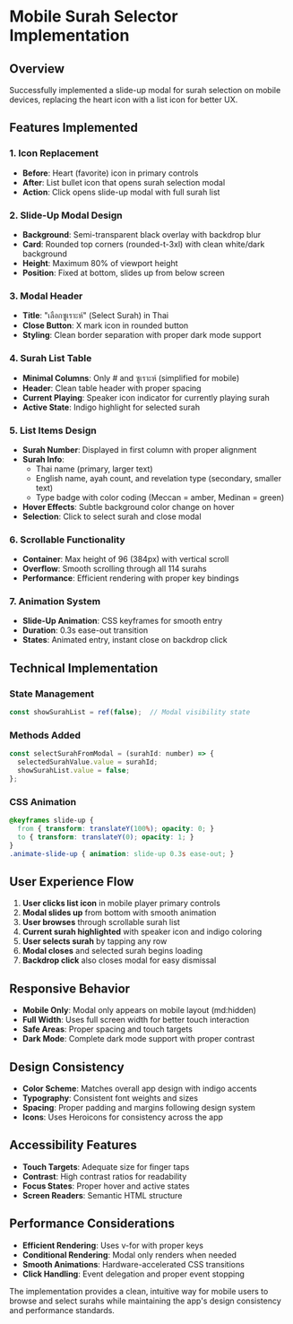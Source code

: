 # Mobile Surah Selector Implementation

## Overview
Successfully implemented a slide-up modal for surah selection on mobile devices, replacing the heart icon with a list icon for better UX.

## Features Implemented

### 1. Icon Replacement
- **Before**: Heart (favorite) icon in primary controls
- **After**: List bullet icon that opens surah selection modal
- **Action**: Click opens slide-up modal with full surah list

### 2. Slide-Up Modal Design
- **Background**: Semi-transparent black overlay with backdrop blur
- **Card**: Rounded top corners (rounded-t-3xl) with clean white/dark background
- **Height**: Maximum 80% of viewport height
- **Position**: Fixed at bottom, slides up from below screen

### 3. Modal Header
- **Title**: "เลือกซูเราะห์" (Select Surah) in Thai
- **Close Button**: X mark icon in rounded button
- **Styling**: Clean border separation with proper dark mode support

### 4. Surah List Table
- **Minimal Columns**: Only # and ซูเราะห์ (simplified for mobile)
- **Header**: Clean table header with proper spacing
- **Current Playing**: Speaker icon indicator for currently playing surah
- **Active State**: Indigo highlight for selected surah

### 5. List Items Design
- **Surah Number**: Displayed in first column with proper alignment
- **Surah Info**: 
  - Thai name (primary, larger text)
  - English name, ayah count, and revelation type (secondary, smaller text)
  - Type badge with color coding (Meccan = amber, Medinan = green)
- **Hover Effects**: Subtle background color change on hover
- **Selection**: Click to select surah and close modal

### 6. Scrollable Functionality
- **Container**: Max height of 96 (384px) with vertical scroll
- **Overflow**: Smooth scrolling through all 114 surahs
- **Performance**: Efficient rendering with proper key bindings

### 7. Animation System
- **Slide-Up Animation**: CSS keyframes for smooth entry
- **Duration**: 0.3s ease-out transition
- **States**: Animated entry, instant close on backdrop click

## Technical Implementation

### State Management
```javascript
const showSurahList = ref(false);  // Modal visibility state
```

### Methods Added
```javascript
const selectSurahFromModal = (surahId: number) => {
  selectedSurahValue.value = surahId;
  showSurahList.value = false;
};
```

### CSS Animation
```css
@keyframes slide-up {
  from { transform: translateY(100%); opacity: 0; }
  to { transform: translateY(0); opacity: 1; }
}
.animate-slide-up { animation: slide-up 0.3s ease-out; }
```

## User Experience Flow

1. **User clicks list icon** in mobile player primary controls
2. **Modal slides up** from bottom with smooth animation
3. **User browses** through scrollable surah list
4. **Current surah highlighted** with speaker icon and indigo coloring
5. **User selects surah** by tapping any row
6. **Modal closes** and selected surah begins loading
7. **Backdrop click** also closes modal for easy dismissal

## Responsive Behavior
- **Mobile Only**: Modal only appears on mobile layout (md:hidden)
- **Full Width**: Uses full screen width for better touch interaction
- **Safe Areas**: Proper spacing and touch targets
- **Dark Mode**: Complete dark mode support with proper contrast

## Design Consistency
- **Color Scheme**: Matches overall app design with indigo accents
- **Typography**: Consistent font weights and sizes
- **Spacing**: Proper padding and margins following design system
- **Icons**: Uses Heroicons for consistency across the app

## Accessibility Features
- **Touch Targets**: Adequate size for finger taps
- **Contrast**: High contrast ratios for readability
- **Focus States**: Proper hover and active states
- **Screen Readers**: Semantic HTML structure

## Performance Considerations
- **Efficient Rendering**: Uses v-for with proper keys
- **Conditional Rendering**: Modal only renders when needed
- **Smooth Animations**: Hardware-accelerated CSS transitions
- **Click Handling**: Event delegation and proper event stopping

The implementation provides a clean, intuitive way for mobile users to browse and select surahs while maintaining the app's design consistency and performance standards.